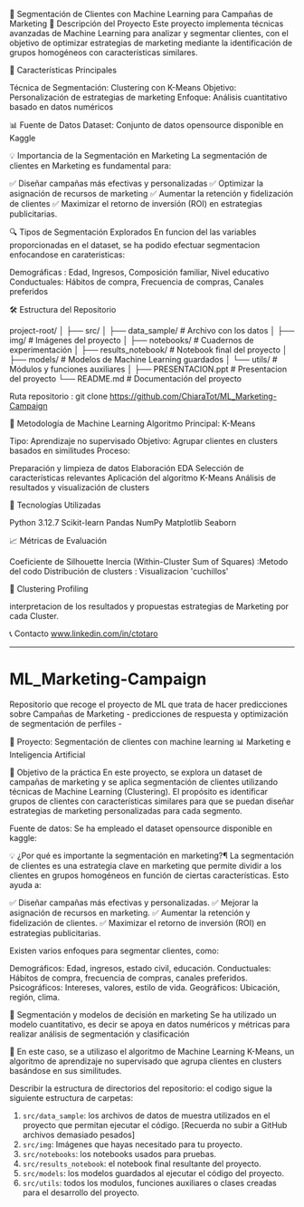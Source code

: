 🎯 Segmentación de Clientes con Machine Learning para Campañas de Marketing
📌 Descripción del Proyecto
Este proyecto implementa técnicas avanzadas de Machine Learning para analizar y segmentar clientes, con el objetivo de optimizar estrategias de marketing mediante la identificación de grupos homogéneos con características similares.

🚀 Características Principales

Técnica de Segmentación: Clustering con K-Means
Objetivo: Personalización de estrategias de marketing
Enfoque: Análisis cuantitativo basado en datos numéricos

📊 Fuente de Datos
Dataset: Conjunto de datos opensource disponible en Kaggle


💡 Importancia de la Segmentación en Marketing
La segmentación de clientes en Marketing es fundamental para:

✅ Diseñar campañas más efectivas y personalizadas
✅ Optimizar la asignación de recursos de marketing
✅ Aumentar la retención y fidelización de clientes
✅ Maximizar el retorno de inversión (ROI) en estrategias publicitarias.


🔍 Tipos de Segmentación Explorados
En funcion del las variables proporcionadas en el dataset, se ha podido efectuar segmentacion enfocandose en carateristicas:

Demográficas : Edad, Ingresos, Composición familiar, Nivel educativo
Conductuales: Hábitos de compra, Frecuencia de compras, Canales preferidos


🛠 Estructura del Repositorio


project-root/
│
├── src/
│   ├── data_sample/          # Archivo con los datos
│   ├── img/                  # Imágenes del proyecto
│   ├── notebooks/            # Cuadernos de experimentación
│   ├── results_notebook/     # Notebook final del proyecto
│   ├── models/               # Modelos de Machine Learning guardados
│   └── utils/                # Módulos y funciones auxiliares
│
├── PRESENTACION.ppt          # Presentacion del proyecto
└── README.md                 # Documentación del proyecto

Ruta repositorio : git clone https://github.com/ChiaraTot/ML_Marketing-Campaign

🧠 Metodología de Machine Learning
Algoritmo Principal: K-Means

Tipo: Aprendizaje no supervisado
Objetivo: Agrupar clientes en clusters basados en similitudes
Proceso:

Preparación y limpieza de datos
Elaboración EDA
Selección de características relevantes
Aplicación del algoritmo K-Means
Análisis de resultados y visualización de clusters



🔬 Tecnologías Utilizadas

Python 3.12.7
Scikit-learn
Pandas
NumPy
Matplotlib
Seaborn

📈 Métricas de Evaluación

Coeficiente de Silhouette
Inercia (Within-Cluster Sum of Squares) :Metodo del codo
Distribución de clusters : Visualizacion 'cuchillos'

🎯 Clustering Profiling

interpretacion de los resultados y propuestas estrategias de Marketing por cada Cluster.

📞 Contacto
www.linkedin.com/in/ctotaro



----------------------------------------------------

# ML_Marketing-Campaign
Repositorio que recoge el proyecto de ML que trata de hacer predicciones sobre Campañas de Marketing - predicciones de respuesta y optimización de segmentación de perfiles -

📌 Proyecto: Segmentación de clientes con machine learning
📊 Marketing e Inteligencia Artificial

🎯 Objetivo de la práctica
En este proyecto, se explora un dataset de campañas de marketing y se aplica segmentación de clientes utilizando técnicas de Machine Learning (Clustering).
El propósito es identificar grupos de clientes con características similares para que se puedan diseñar estrategias de marketing personalizadas para cada segmento.

Fuente de datos: 
Se ha empleado el dataset opensource disponible en kaggle: 

💡 ¿Por qué es importante la segmentación en marketing?¶
La segmentación de clientes es una estrategia clave en marketing que permite dividir a los clientes en grupos homogéneos en función de ciertas características. Esto ayuda a:

✅ Diseñar campañas más efectivas y personalizadas.
✅ Mejorar la asignación de recursos en marketing.
✅ Aumentar la retención y fidelización de clientes.
✅ Maximizar el retorno de inversión (ROI) en estrategias publicitarias.

Existen varios enfoques para segmentar clientes, como:

Demográficos: Edad, ingresos, estado civil, educación.
Conductuales: Hábitos de compra, frecuencia de compras, canales preferidos.
Psicográficos: Intereses, valores, estilo de vida.
Geográficos: Ubicación, región, clima.

🔬 Segmentación y modelos de decisión en marketing
Se ha utilizado un modelo cuantitativo, es decir se apoya en datos numéricos y métricas para realizar análisis de segmentación y clasificación

📌 En este caso, se a utilizaso el algoritmo de Machine Learning K-Means, un algoritmo de aprendizaje no supervisado que agrupa clientes en clusters basándose en sus similitudes.

Describir la estructura de directorios del repositorio: 
el codigo sigue la siguiente estructura de carpetas:
1. ``src/data_sample``: los archivos de datos de muestra utilizados en el proyecto que permitan ejecutar el código. [Recuerda no subir a GitHub archivos demasiado pesados]
2. ``src/img``: Imágenes que hayas necesitado para tu proyecto. 
3. ``src/notebooks``: los notebooks usados para pruebas.
4. ``src/results_notebook``: el notebook final resultante del proyecto.
5. ``src/models``: los modelos guardados al ejecutar el código del proyecto.
6. ``src/utils``: todos los modulos, funciones auxiliares o clases creadas para el desarrollo del proyecto.